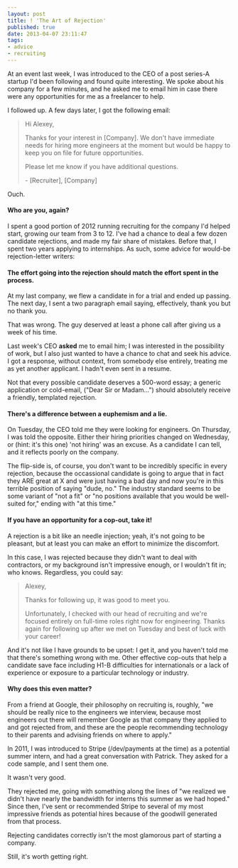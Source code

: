 ```yaml
---
layout: post
title: ! 'The Art of Rejection'
published: true
date: 2013-04-07 23:11:47
tags:
- advice
- recruiting
---
```


At an event last week, I was introduced to the CEO of a post series-A startup I'd been following and found quite interesting. We spoke about his company for a few minutes, and he asked me to email him in case there were any opportunities for me as a freelancer to help.

I followed up. A few days later, I got the following email:

> Hi Alexey,
>
> Thanks for your interest in [Company].  We don't have immediate needs for hiring more engineers at the moment but would be happy to keep you on file for future opportunities.
>
> Please let me know if you have additional questions.
>
> \- [Recruiter], [Company]

Ouch.

#### Who are you, again?

I spent a good portion of 2012 running recruiting for the company I'd helped start, growing our team from 3 to 12. I've had a chance to deal a few dozen candidate rejections, and made my fair share of mistakes.  Before that, I spent two years applying to internships.  As such, some advice for would-be rejection-letter writers:

#### The effort going into the rejection should match the effort spent in the process.

At my last company, we flew a candidate in for a trial and ended up passing. The next day, I sent a two paragraph email saying, effectively, thank you but no thank you.

That was wrong. The guy deserved at least a phone call after giving us a week of his time.

Last week's CEO **asked** me to email him; I was interested in the possibility of work, but I also just wanted to have a chance to chat and seek his advice. I got a response, without context, from somebody else entirely, treating me as yet another applicant. I hadn't even sent in a resume.

Not that every possible candidate deserves a 500-word essay; a generic application or cold-email, ("Dear Sir or Madam...") should absolutely receive a friendly, templated rejection.

#### There's a difference between a euphemism and a lie.

On Tuesday, the CEO told me they were looking for engineers. On Thursday, I was told the opposite. Either their hiring priorities changed on Wednesday, or (hint: it's this one) 'not hiring' was an excuse.  As a candidate I can tell, and it reflects poorly on the company.

The flip-side is, of course, you don't want to be incredibly specific in every rejection, because the occassional candidate is going to argue that in fact they ARE great at X and were just having a bad day and now you're in this terrible position of saying "dude, no."  The industry standard seems to be some variant of "not a fit" or "no positions available that you would be well-suited for," ending with "at this time."

#### If you have an opportunity for a cop-out, take it!

A rejection is a bit like an needle injection; yeah, it's not going to be pleasant, but at least you can make an effort to minimize the discomfort.

In this case, I was rejected because they didn't want to deal with contractors, or my background isn't impressive enough, or I wouldn't fit in; who knows.  Regardless, you could say:

> Alexey,
>
> Thanks for following up, it was good to meet you.
>
> Unfortunately, I checked with our head of recruiting and we're focused entirely on full-time roles right now for engineering.  Thanks again for following up after we met on Tuesday and best of luck with your career!

And it's not like I have grounds to be upset: I get it, and you haven't told me that there's something wrong with me. Other effective cop-outs that help a candidate save face including H1-B difficulties for internationals or a lack of experience or exposure to a particular technology or industry.

#### Why does this even matter?
From a friend at Google, their philosophy on recruiting is, roughly, "we should be really nice to the engineers we interview, because most engineers out there will remember Google as that company they applied to and got rejected from, and these are the people recommending technology to their parents and advising friends on where to apply."

In 2011, I was introduced to Stripe (/dev/payments at the time) as a potential summer intern, and had a great conversation with Patrick.  They asked for a code sample, and I sent them one.

It wasn't very good.

They rejected me, going with something along the lines of "we realized we didn't have nearly the bandwidth for interns this summer as we had hoped."  Since then, I've sent or recommended Stripe to several of my most impressive friends as potential hires because of the goodwill generated from that process.

Rejecting candidates correctly isn't the most glamorous part of starting a company.

Still, it's worth getting right.

